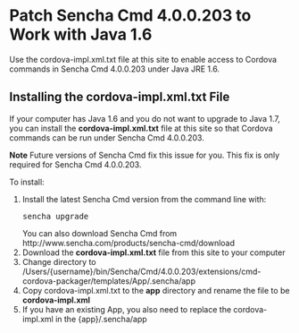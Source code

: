 # Patch Sencha Cmd 4.0.0.203 to Work with Java&nbsp;1.6

Use the cordova-impl.xml.txt file at this site to enable access to Cordova commands 
in Sencha Cmd 4.0.0.203 under Java JRE 1.6.

## Installing the cordova-impl.xml.txt File

If your computer has Java 1.6 and you do not want to upgrade to Java 1.7, you can install the 
<b>cordova-impl.xml.txt</b> file at this site so that Cordova commands can be run under Sencha Cmd 4.0.0.203. 

**Note** Future versions of Sencha Cmd fix this issue for you. This fix is only required for Sencha Cmd 4.0.0.203.

To install:

 <ol>
 <li>Install the latest Sencha Cmd version from the command line with:
 <pre>sencha upgrade</pre>
 You can also download Sencha Cmd from http://www.sencha.com/products/sencha-cmd/download</li>
 <li>Download the <b>cordova-impl.xml.txt</b> file from this site to your computer</li>
 <li>Change directory to 
/Users/{username}/bin/Sencha/Cmd/4.0.0.203/extensions/cmd-cordova-packager/templates/App/.sencha/app</li>
 <li>Copy cordova-impl.xml.txt to the <b>app</b> directory and 
 rename the file to be <b>cordova-impl.xml</b></li>
 <li>If you have an existing App, you also need to replace the cordova-impl.xml in the 
 {app}/.sencha/app</li>
 </ol>
 
 
 

